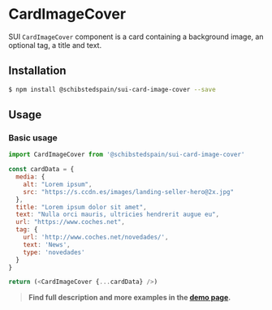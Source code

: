 # CardImageCover

SUI `CardImageCover` component is a card containing a background image, an optional tag, a title and text.

## Installation

```sh
$ npm install @schibstedspain/sui-card-image-cover --save
```

## Usage

### Basic usage

```js
import CardImageCover from '@schibstedspain/sui-card-image-cover'

const cardData = {
  media: {
    alt: "Lorem ipsum",
    src: "https://s.ccdn.es/images/landing-seller-hero@2x.jpg"
  },
  title: "Lorem ipsum dolor sit amet",
  text: "Nulla orci mauris, ultricies hendrerit augue eu",
  url: "https://www.coches.net",
  tag: {
    url: 'http://www.coches.net/novedades/',
    text: 'News',
    type: 'novedades'
  }
}

return (<CardImageCover {...cardData} />)
```


> **Find full description and more examples in the [demo page](#).**
